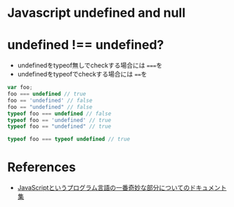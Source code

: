 Javascript undefined and null
=============================



# undefined !== undefined?

+ undefinedをtypeof無しでcheckする場合には `===`を
+ undefinedをtypeofでcheckする場合には `==`を

```js
var foo; 
foo === undefined // true
foo == 'undefined' // false
foo == "undefined" // false
typeof foo === undefined // false
typeof foo == 'undefined' // true
typeof foo == "undefined" // true

typeof foo === typeof undefined // true
```

# References

+ [JavaScriptというプログラム言語の一番奇妙な部分についてのドキュメント集](http://bonsaiden.github.io/JavaScript-Garden/ja/)
